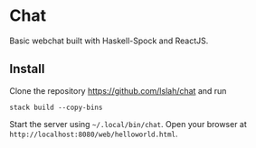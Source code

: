 # Chat
Basic webchat built with Haskell-Spock and ReactJS.

## Install
Clone the repository https://github.com/lslah/chat and run

    stack build --copy-bins
  
Start the server using `~/.local/bin/chat`.
Open your browser at `http://localhost:8080/web/helloworld.html`.
